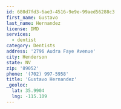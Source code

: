 ```yaml
---
id: 680d7fd3-6ae3-4516-9e9e-99aed56288c3
first_name: Gustavo
last_name: Hernandez
license: DMD
services:
  - dentist
category: Dentists
address: '2796 Audra Faye Avenue'
city: Henderson
state: NV
zip: '89052'
phone: '(702) 997-5958'
title: 'Gustavo Hernandez'
_geoloc:
  lat: 35.9904
  lng: -115.109
---
```

